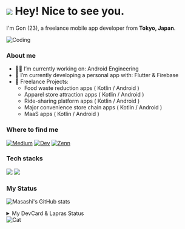 # <img src="https://emojis.slackmojis.com/emojis/images/1531849430/4246/blob-sunglasses.gif?1531849430" width="30"/> Hey! Nice to see you.

I'm Gon (23), a freelance mobile app developer from <b>Tokyo, Japan</b>.

<img alt="Coding" width="300" src="https://cdn.dribbble.com/users/1277312/screenshots/14733298/media/39b1045e593737587dd60e42c8422d1f.gif" >

### About me
- 🧑‍💻 I’m currently working on: Android Engineering
- 🔭 I’m currently developing a personal app with: Flutter & Firebase
- 📱 Freelance Projects:
  - Food waste reduction apps ( Kotlin / Android )
  - Apparel store attraction apps ( Kotlin / Android )
  - Ride-sharing platform apps ( Kotlin / Android )
  - Major convenience store chain apps ( Kotlin / Android )
  - MaaS apps ( Kotlin / Android )
 
### Where to find me
<a href="https://medium.com/@masashiii" target="_blank"><img alt="Medium" src="https://img.shields.io/badge/medium-%2312100E.svg?&style=for-the-badge&logo=medium&logoColor=white" /></a>
<a href="https://dev.to/mnengineer" target="_blank"><img alt="Dev" src="https://img.shields.io/badge/dev.to-0A0A0A?style=for-the-badge&logo=devdotto&logoColor=white" /></a>
<a href="https://zenn.dev/masashiii" target="_blank"><img alt="Zenn" src="https://img.shields.io/badge/Zenn-3EA8FF.svg?&style=for-the-badge&logo=Zenn&logoColor=white" /></a>

### Tech stacks
<img src="https://skillicons.dev/icons?i=kotlin,dart,flutter,firebase,androidstudio,vscode,github" />
<img src="https://skillicons.dev/icons?i=html,css,php,js,typescript,react,nodejs,express,java,spring,postgresql,sqlite,mysql,figma,docker" />

### My Status
![Masashi's GitHub stats](https://github-readme-stats-sigma-five.vercel.app/api?username=mnengineer&show_icons=true&theme=tokyonight)

<!-- ![Masashi's GitHub stats](https://github-readme-stats-lemon-sigma.vercel.app/api?username=mnengineer&show_icons=true&theme=tokyonight) -->
<!-- ![Masashi's GitHub stats](https://github-readme-stats.vercel.app/api?username=mnengineer&show_icons=true&theme=tokyonight) -->

<details>
  <summary>My DevCard & Lapras Status</summary>
  <p></p>
  <p><a href="https://app.daily.dev/engineer_gon"><img src="https://github.com/mnengineer/mnengineer/blob/main/devcard.svg" width="270" alt="engineer_gon's Dev Card"/></a></p>
  <!--START_SECTION:lapras-card-->
<p ><a href="https://lapras.com/public/DKNYY2M" target="_blank" rel="noopener noreferrer"><img alt="DKNYY2M's scores on LAPRAS are as follows: Engineering: 3.53 out of 5.0, Business: 3.36 out of 5.0, Influence: 3.54 out of 5.0." src="https://lapras-card-generator.vercel.app/api/svg?e=3.53&b=3.36&i=3.54&b1=%23020E27&b2=%230E5593&i1=%23030E21&i2=%231688BF&l=en" width="400" ></a></p>
<!--END_SECTION:lapras-card-->
</details>

<img alt="Cat" src="https://media.giphy.com/media/9gISqB3tncMmY/giphy.gif" width="480" />
